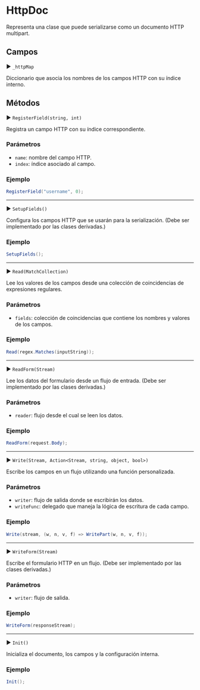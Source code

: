 # HttpDoc<T>

Representa una clase que puede serializarse como un documento HTTP multipart.

## Campos

▶ `_httpMap`

Diccionario que asocia los nombres de los campos HTTP con su índice interno.

## Métodos

▶ `RegisterField(string, int)`

Registra un campo HTTP con su índice correspondiente.

### Parámetros

- `name`: nombre del campo HTTP.
- `index`: índice asociado al campo.

### Ejemplo

```csharp
RegisterField("username", 0);
```

--------------------------------------------------------

▶ `SetupFields()`

Configura los campos HTTP que se usarán para la serialización.
(Debe ser implementado por las clases derivadas.)

### Ejemplo

```csharp
SetupFields();
```

--------------------------------------------------------

▶ `Read(MatchCollection)`

Lee los valores de los campos desde una colección de coincidencias de expresiones regulares.

### Parámetros

- `fields`: colección de coincidencias que contiene los nombres y valores de los campos.

### Ejemplo

```csharp
Read(regex.Matches(inputString));
```

--------------------------------------------------------

▶ `ReadForm(Stream)`

Lee los datos del formulario desde un flujo de entrada.
(Debe ser implementado por las clases derivadas.)

### Parámetros

- `reader`: flujo desde el cual se leen los datos.

### Ejemplo

```csharp
ReadForm(request.Body);
```

--------------------------------------------------------

▶ `Write(Stream, Action<Stream, string, object, bool>)`

Escribe los campos en un flujo utilizando una función personalizada.

### Parámetros

- `writer`: flujo de salida donde se escribirán los datos.
- `writeFunc`: delegado que maneja la lógica de escritura de cada campo.

### Ejemplo

```csharp
Write(stream, (w, n, v, f) => WritePart(w, n, v, f));
```

--------------------------------------------------------

▶ `WriteForm(Stream)`

Escribe el formulario HTTP en un flujo.
(Debe ser implementado por las clases derivadas.)

### Parámetros

- `writer`: flujo de salida.

### Ejemplo

```csharp
WriteForm(responseStream);
```

--------------------------------------------------------

▶ `Init()`

Inicializa el documento, los campos y la configuración interna.

### Ejemplo

```csharp
Init();
```